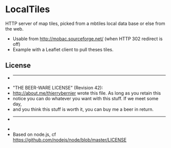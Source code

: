 # LocalTiles
HTTP server of map tiles, picked from a mbtiles local data base or else from the web.

- Usable from http://mobac.sourceforge.net/ (when HTTP 302 redirect is off)
- Example with a Leaflet client to pull theses tiles.


License
-------

* ----------------------------------------------------------------------------
*  "THE BEER-WARE LICENSE" (Revision 42):
*  http://about.me/thierrybernier wrote this file. As long as you retain this
*  notice you can do whatever you want with this stuff. If we meet some day,
*  and you think this stuff is worth it, you can buy me a beer in return.
* ----------------------------------------------------------------------------
*
* Based on node.js, cf https://github.com/nodejs/node/blob/master/LICENSE
